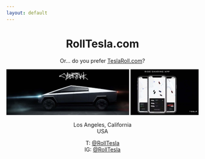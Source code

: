 ```yaml
---
layout: default
---
```

<center>
<h1>RollTesla.com</h1>
<p>Or... do you prefer <a href="http://TeslaRoll.com">TeslaRoll.com</a>?</p>
<img src="cybertruck_with_ridesharing.jpg" width="800">
<p>Los Angeles, California<br/>
USA</p>
<p>
T: <a href="https://twitter.com/RollTesla">@RollTesla</a><br/>IG: <a href="https://instagram.com/RollTesla">@RollTesla</a>
</p>
</center>
